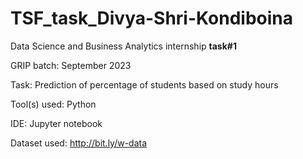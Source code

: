 # TSF_task_Divya-Shri-Kondiboina

Data Science and Business Analytics internship **task#1**

GRIP batch: September 2023

Task: Prediction of percentage of students based on study hours

Tool(s) used: Python

IDE: Jupyter notebook 

Dataset used: http://bit.ly/w-data

